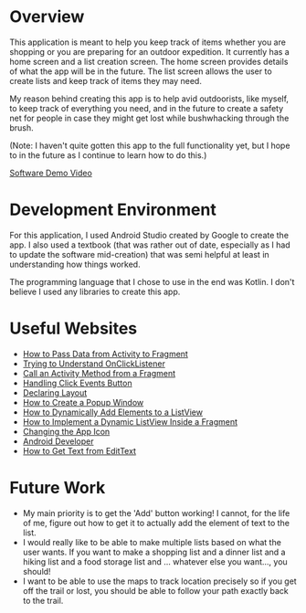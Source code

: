 # Overview

This application is meant to help you keep track of items whether you are shopping or you are preparing for an outdoor expedition. It currently has a home screen and a list creation screen. The home screen provides details of what the app will be in the future. The list screen allows the user to create lists and keep track of items they may need.

My reason behind creating this app is to help avid outdoorists, like myself, to keep track of everything you need, and in the future to create a safety net for people in case they might get lost while bushwhacking through the brush. 

(Note: I haven't quite gotten this app to the full functionality yet, but I hope to in the future as I continue to learn how to do this.)

[Software Demo Video](https://www.youtube.com/watch?v=43sGQEbB1oA)

# Development Environment

For this application, I used Android Studio created by Google to create the app. I also used a textbook (that was rather out of date, especially as I had to update the software mid-creation) that was semi helpful at least in understanding how things worked.

The programming language that I chose to use in the end was Kotlin. I don't believe I used any libraries to create this app.

# Useful Websites

* [How to Pass Data from Activity to Fragment](https://medium.com/@ahmetbostanciklioglu/how-to-pass-data-from-activity-to-fragment-37c2785b443
)
* [Trying to Understand OnClickListener](https://discuss.kotlinlang.org/t/trying-to-understand-onclicklistener/24773
)
* [Call an Activity Method from a Fragment](https://stackoverflow.com/questions/12659747/call-an-activity-method-from-a-fragment
)
* [Handling Click Events Button](https://www.geeksforgeeks.org/handling-click-events-button-android-java/
)
* [Declaring Layout](https://developer.android.com/develop/ui/views/layout/declaring-layout
)
* [How to Create a Popup Window](https://stackoverflow.com/questions/5944987/how-to-create-a-popup-window-popupwindow-in-android
)
* [How to Dynamically Add Elements to a ListView](https://www.geeksforgeeks.org/how-to-dynamically-add-elements-to-a-listview-in-android/
)
* [How to Implement a Dynamic ListView Inside a Fragment](https://stackoverflow.com/questions/74391344/how-to-implement-a-dynamic-list-view-inside-fragment-android-studio-in-kotlin)
* [Changing the App Icon](https://developer.android.com/codelabs/basic-android-kotlin-compose-training-change-app-icon#4)
* [Android Developer](http://developer.android.com)
* [How to Get Text from EditText](https://stackoverflow.com/questions/1974489/how-to-get-text-from-edittext)


# Future Work

* My main priority is to get the 'Add' button working! I cannot, for the life of me, figure out how to get it to actually add the element of text to the list.
* I would really like to be able to make multiple lists based on what the user wants. If you want to make a shopping list and a dinner list and a hiking list and a food storage list and ... whatever else you want..., you should!
* I want to be able to use the maps to track location precisely so if you get off the trail or lost, you should be able to follow your path exactly back to the trail. 